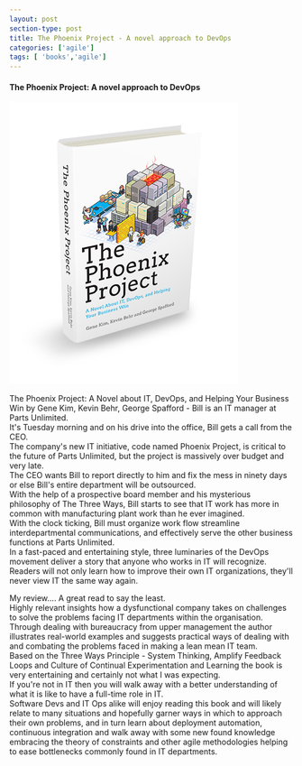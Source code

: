 ```yaml
---
layout: post
section-type: post
title: The Phoenix Project - A novel approach to DevOps
categories: ['agile']
tags: [ 'books','agile']
---
```



#### The Phoenix Project: A novel approach to DevOps

![The Phoenix Project](/img/phoenix.png "The Phoenix Project")

The Phoenix Project: A Novel about IT, DevOps, and Helping Your Business Win
by Gene Kim, Kevin Behr, George Spafford - 
Bill is an IT manager at Parts Unlimited.  
It's Tuesday morning and on his drive into the office, Bill gets a call from the CEO.  
The company's new IT initiative, code named Phoenix Project, is critical to the future of Parts Unlimited, but the project is massively over budget and very late.  
The CEO wants Bill to report directly to him and fix the mess in ninety days or else Bill's entire department will be outsourced.  
With the help of a prospective board member and his mysterious philosophy of The Three Ways, Bill starts to see that IT work has more in common with manufacturing plant work than he ever imagined.  
With the clock ticking, Bill must organize work flow streamline interdepartmental communications, and effectively serve the other business functions at Parts Unlimited.  
In a fast-paced and entertaining style, three luminaries of the DevOps movement deliver a story that anyone who works in IT will recognize.  
Readers will not only learn how to improve their own IT organizations, they'll never view IT the same way again.

My review....
A great read to say the least.  
Highly relevant insights how a dysfunctional company takes on challenges to solve the problems facing IT departments within the organisation.  
Through dealing with bureaucracy from upper management the author illustrates real-world examples and suggests practical ways of dealing with and combating the problems faced in making a lean mean IT team.  
Based on the Three Ways Principle - System Thinking, Amplify Feedback Loops and Culture of Continual Experimentation and Learning the book is very entertaining and certainly not what I was expecting.  
If you're not in IT then you will walk away with a better understanding of what it is like to have a full-time role in IT.  
Software Devs and IT Ops alike will enjoy reading this book and will likely relate to many situations and hopefully garner ways in which to approach their own problems, and in turn learn about deployment automation, continuous integration and walk away with some new found knowledge embracing the theory of constraints and other agile methodologies helping to ease bottlenecks commonly found in IT departments.
